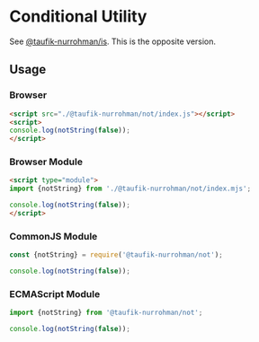 Conditional Utility
===================

See [@taufik-nurrohman/is](https://github.com/taufik-nurrohman/is). This is the opposite version.

Usage
-----

### Browser

~~~ html
<script src="./@taufik-nurrohman/not/index.js"></script>
<script>
console.log(notString(false));
</script>
~~~

### Browser Module

~~~ html
<script type="module">
import {notString} from './@taufik-nurrohman/not/index.mjs';

console.log(notString(false));
</script>
~~~

### CommonJS Module

~~~ js
const {notString} = require('@taufik-nurrohman/not');

console.log(notString(false));
~~~

### ECMAScript Module

~~~ js
import {notString} from '@taufik-nurrohman/not';

console.log(notString(false));
~~~
